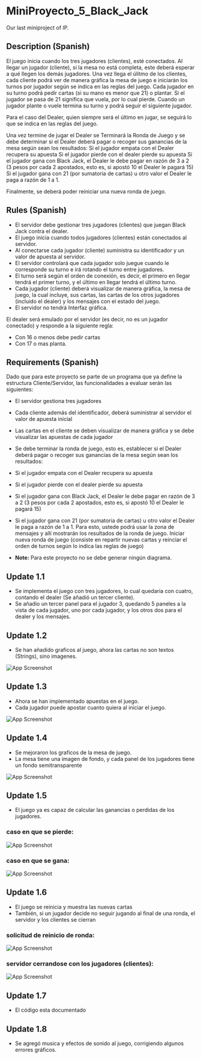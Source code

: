 # MiniProyecto_5_Black_Jack
Our last miniproject of IP.

## Description (Spanish)

El juego inicia cuando los tres jugadores (clientes), esté conectados. Al llegar un jugador (cliente), si la mesa no está completa, este deberá esperar a qué llegen los demás jugadores.
Una vez llega el úlitmo de los clientes, cada cliente podrá ver de manera gráfica la mesa de juego e iniciarán los turnos por jugador según se indica en las reglas del juego.
Cada jugador en su turno podrá pedir cartas (si su mano es menor que 21) o plantar.
Si el jugador se pasa de 21 significa que vuela, por lo cual pierde.
Cuando un jugador plante o vuele termina su turno y podrá seguir el siguiente jugador.

Para el caso del Dealer, quien siempre será el último en jugar, se seguirá lo que se indica en las reglas del juego.


Una vez termine de jugar el Dealer se Terminará la Ronda de Juego y se debe determinar si el Dealer deberá pagar o recoger sus ganancias de la mesa según sean los resultados:
Si el jugador empata con el Dealer recupera su apuesta
Si el jugador pierde con el dealer pierde su apuesta
Si el jugador gana con Black Jack, el Dealer le debe pagar en razón de 3 a 2 (3 pesos por cada 2 apostados, esto es, si apostó 10 el Dealer le pagará 15)
Si el jugador gana con 21 (por sumatoria de cartas) u otro valor el Dealer le paga a razón de 1 a 1.



Finalmente, se deberá poder reiniciar una nueva ronda de juego.

## Rules (Spanish)

- El servidor debe gestionar tres jugadores (clientes) que juegan Black Jack contra el dealer.
- El juego inicia cuando todos jugadores (clientes) están conectados al servidor.
- Al conectarse cada jugador (cliente) suministra su identificador y un valor de apuesta al servidor.
- El servidor controlará que cada jugador solo juegue cuando le corresponde su turno e irá rotando el turno entre jugadores.
- El turno será según el orden de conexión, es decir, el primero en llegar tendrá el primer turno, y el último en llegar tendrá el último turno.
- Cada jugador (cliente) deberá visualizar de manera gráfica, la mesa de juego, la cual incluye, sus cartas, las cartas de los otros jugadores (incluido el dealer) y los mensajes con el estado del juego.
- El servidor no tendrá Interfaz gráfica.

El dealer será emulado por el servidor (es decir, no es un jugador conectado) y responde a la siguiente regla:

- Con 16 o menos debe pedir cartas
- Con 17 o mas planta.

## Requirements (Spanish)

Dado que para este proyecto se parte de un programa que ya define la estructura Cliente/Servidor, las funcionalidades a evaluar serán las siguientes:

- El servidor gestiona tres jugadores
- Cada cliente además del identificador, deberá suministrar al servidor el valor de apuesta inicial
- Las cartas en el cliente se deben visualizar de manera gráfica y se debe visualizar las apuestas de cada jugador
- Se debe terminar la ronda de juego, esto es, establecer si el Dealer deberá pagar o recoger sus ganancias de la mesa según sean los resultados:
- Si el jugador empata con el Dealer recupera su apuesta
- Si el jugador pierde con el dealer pierde su apuesta
- Si el jugador gana con Black Jack, el Dealer le debe pagar en razón de 3 a 2 (3 pesos por cada 2 apostados, esto es, si apostó 10 el Dealer le pagará 15)
- Si el jugador gana con 21 (por sumatoria de cartas) u otro valor el Dealer le paga a razón de 1 a 1.
Para esto, ustede podrá usar la zona de mensajes y allí mostrarán los resultados de la ronda de juego.
Iniciar nueva ronda de juego (consiste en repartir nuevas cartas y reinciar el orden de turnos según lo indica las reglas de juego)


- **Note:** Para este proyecto no se debe generar ningún diagrama.

## Update 1.1

- Se implementa el juego con tres jugadores, lo cual quedaria con cuatro, contando el dealer (Se añadió un tercer cliente).
- Se añadio un tercer panel para el jugador 3, quedando 5 paneles a la vista de cada jugador, uno por cada jugador, y los otros dos para el dealer y los mensajes.

## Update 1.2

- Se han añadido graficos al juego, ahora las cartas no son textos (Strings), sino imagenes.

![App Screenshot](https://iili.io/5C7KCl.md.png)

## Update 1.3

- Ahora se han implementado apuestas en el juego.
- Cada jugador puede apostar cuanto quiera al iniciar el juego.

![App Screenshot](https://iili.io/5C5Yes.md.png)

## Update 1.4

- Se mejoraron los graficos de la mesa de juego.
- La mesa tiene una imagen de fondo, y cada panel de los jugadores tiene un fondo semitransparente

![App Screenshot](https://iili.io/5C5M1S.md.png)

## Update 1.5

- El juego ya es capaz de calcular las ganancias o perdidas de los jugadores.

### caso en que se pierde:

![App Screenshot](https://iili.io/5C5jku.md.png)

### caso en que se gana:

![App Screenshot](https://iili.io/5C5r21.md.png)

## Update 1.6

- El juego se reinicia y muestra las nuevas cartas
- También, si un jugador decide no seguir jugando al final de una ronda, el servidor y los clientes se cierran

### solicitud de reinicio de ronda:

![App Screenshot](https://iili.io/5C5Ppa.md.png)

### servidor cerrandose con los jugadores (clientes):

![App Screenshot](https://iili.io/5C5tBp.md.png)

## Update 1.7

- El código esta documentado

## Update 1.8

- Se agregó musica y efectos de sonido al juego, corrigiendo algunos errores gráficos.